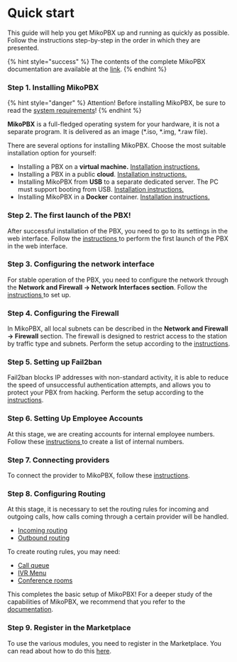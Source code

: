 # Quick start

This guide will help you get MikoPBX up and running as quickly as possible. Follow the instructions step-by-step in the order in which they are presented.

{% hint style="success" %}
The contents of the complete MikoPBX documentation are available at the [link](../).
{% endhint %}

### Step 1. Installing MikoPBX

{% hint style="danger" %}
Attention! Before installing MikoPBX, be sure to read the [system requirements](system-requirements.md)!
{% endhint %}

**MikoPBX** is a full-fledged operating system for your hardware, it is not a separate program. It is delivered as an image (\*.iso, \*.img, \*.raw file).&#x20;

There are several options for installing MikoPBX. Choose the most suitable installation option for yourself:

* Installing a PBX on a **virtual machine.** [Installation instructions. ](../setup/hypervisor/)
* Installing a PBX in a public **cloud**. [Installation instructions. ](../setup/cloud/)
* Installing MikoPBX from **USB** to a separate dedicated server. The PC must support booting from USB. [Installation instructions. ](../setup/bare-metal.md)
* Installing MikoPBX in a **Docker** container. [Installation instructions.](../setup/docker/)

### Step 2. The first launch of the PBX!

After successful installation of the PBX, you need to go to its settings in the web interface. Follow the [instructions ](getting-to-know-mikopbx.md)to perform the first launch of the PBX in the web interface.

### Step 3. Configuring the network interface <a href="#shag_4_nastrojka_setevogo_interfejsa" id="shag_4_nastrojka_setevogo_interfejsa"></a>

For stable operation of the PBX, you need to configure the network through the **Network and Firewall → Network Interfaces section**. Follow the [instructions ](../manual/connectivity/network.md)to set up.

### Step 4. Configuring the Firewall

In MikoPBX, all local subnets can be described in the **Network and Firewall → Firewall** section. The firewall is designed to restrict access to the station by traffic type and subnets. Perform the setup according to the [instructions](../manual/connectivity/firewall.md).

### Step 5. Setting up Fail2ban

Fail2ban blocks IP addresses with non-standard activity, it is able to reduce the speed of unsuccessful authentication attempts, and allows you to protect your PBX from hacking. Perform the setup according to the [instructions](../manual/connectivity/fail2-ban.md).

### Step 6. Setting Up Employee Accounts

At this stage, we are creating accounts for internal employee numbers. Follow these [instructions ](../manual/telephony/extensions.md)to create a list of internal numbers.

### Step 7. Connecting providers

To connect the provider to MikoPBX, follow these [instructions](../manual/routing/providers.md).

### Step 8. Configuring Routing

At this stage, it is necessary to set the routing rules for incoming and outgoing calls, how calls coming through a certain provider will be handled.

* [Incoming routing](../manual/routing/incoming-routing.md)
* [Outbound routing](../manual/routing/outbound-routing.md)

To create routing rules, you may need:

* [Call queue](../manual/telephony/call-queues.md)
* [IVR Menu](../manual/telephony/ivr-menu.md)
* [Conference rooms](../manual/telephony/conference-rooms.md)

This completes the basic setup of MikoPBX! For a deeper study of the capabilities of MikoPBX, we recommend that you refer to the [documentation](../).

### Step 9. Register in the Marketplace

To use the various modules, you need to register in the Marketplace. You can read about how to do this [here](../manual/modules/pbx-extension-modules/licensing.md).
